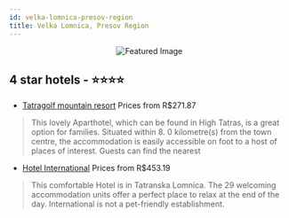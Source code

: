 ```yaml
---
id: velka-lomnica-presov-region
title: Velka Lomnica, Presov Region
---
```


<center><img src="https://i.travelapi.com/hotels/7000000/6090000/6089900/6089850/d7c963b6_z.jpg" alt="Featured Image" /></center>


##  4 star hotels - ⭐️⭐️⭐️⭐️

-    [Tatragolf mountain resort](https://us.hurb.com/hotels/velka-lomnica/tatragolf-mountain-resort-JNP-JP792201?cmp=18055) Prices from R$271.87
   > This lovely Aparthotel, which can be found in High Tatras, is a great option for families. Situated within 8. 0 kilometre(s) from the town centre, the accommodation is easily accessible on foot to a host of places of interest. Guests can find the nearest 
-    [Hotel International](https://us.hurb.com/hotels/velka-lomnica/hotel-international-JNP-JP825678?cmp=18055) Prices from R$453.19
   > This comfortable Hotel is in Tatranska Lomnica. The 29 welcoming accommodation units offer a perfect place to relax at the end of the day. International is not a pet-friendly establishment. 
